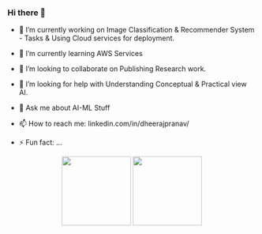 ### Hi there 👋

<!--
**DheerajPranav/DheerajPranav** is a ✨ _special_ ✨ repository because its `README.md` (this file) appears on your GitHub profile.

Here are some ideas to get you started:
-->

- 🔭 I’m currently working on Image Classification & Recommender System - Tasks & Using Cloud services for deployment.
- 🌱 I’m currently learning AWS Services
- 👯 I’m looking to collaborate on Publishing Research work.
- 🤔 I’m looking for help with Understanding Conceptual & Practical view AI.
- 💬 Ask me about AI-ML Stuff
- 📫 How to reach me: linkedin.com/in/dheerajpranav/

- ⚡ Fun fact: ...


<div align="center">
<img  align="center" height="140px" src="https://github-readme-stats.vercel.app/api?username=Akhilez&count_private=true&show_icons=true&cache_seconds=86400&hide_title=true" /> <img align="center" height="140px" src="https://github-readme-stats.vercel.app/api/top-langs/?username=Akhilez&layout=compact" />
</div> 

